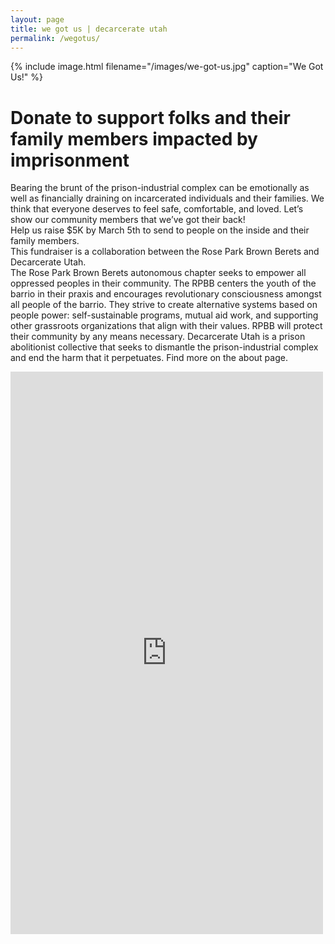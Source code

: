 ```yaml
---
layout: page
title: we got us | decarcerate utah
permalink: /wegotus/
---
```


{% include image.html filename="/images/we-got-us.jpg" caption="We Got Us!" %}

# Donate to support folks and their family members impacted by imprisonment

Bearing the brunt of the prison-industrial complex can be emotionally as well as financially draining on incarcerated individuals and their families. We think that everyone deserves to feel safe, comfortable, and loved. Let’s show our community members that we’ve got their back! 
<br>
Help us raise $5K by March 5th to send to people on the inside and their family members. 
<br>
This fundraiser is a collaboration between the Rose Park Brown Berets and Decarcerate Utah. 
<br>
The Rose Park Brown Berets autonomous chapter seeks to empower all oppressed peoples in their community. The RPBB centers the youth of the barrio in their praxis and encourages revolutionary consciousness amongst all people of the barrio. They strive to create alternative systems based on people power: self-sustainable programs, mutual aid work, and supporting other grassroots organizations that align with their values. RPBB will protect their community by any means necessary.
Decarcerate Utah is a prison abolitionist collective that seeks to dismantle the prison-industrial complex and end the harm that it perpetuates. Find more on the about page.

<div class="post-image-container">
  <script src="https://donorbox.org/widget.js" paypalExpress="false"></script>
  <iframe allowpaymentrequest=""
    frameborder="0" height="900px" name="donorbox" scrolling="no" seamless="seamless"
    src="https://donorbox.org/embed/we-got-us-1"
    style="max-width: 500px; min-width: 250px; max-height:none!important" width="100%"
  ></iframe>
</div>
